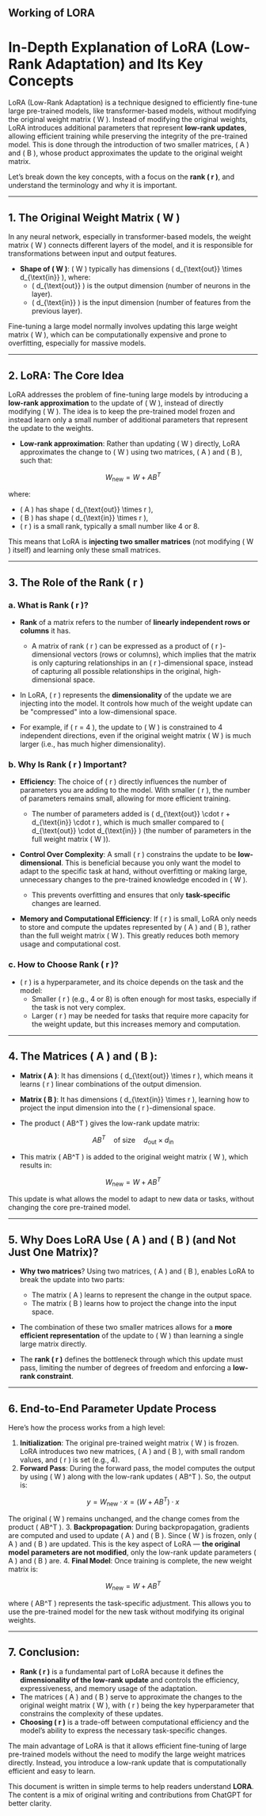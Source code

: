 ## Working of LORA
# In-Depth Explanation of LoRA (Low-Rank Adaptation) and Its Key Concepts

LoRA (Low-Rank Adaptation) is a technique designed to efficiently fine-tune large pre-trained models, like transformer-based models, without modifying the original weight matrix \( W \). Instead of modifying the original weights, LoRA introduces additional parameters that represent **low-rank updates**, allowing efficient training while preserving the integrity of the pre-trained model. This is done through the introduction of two smaller matrices, \( A \) and \( B \), whose product approximates the update to the original weight matrix.

Let’s break down the key concepts, with a focus on the **rank \( r \)**, and understand the terminology and why it is important.

---

## 1. The Original Weight Matrix \( W \)

In any neural network, especially in transformer-based models, the weight matrix \( W \) connects different layers of the model, and it is responsible for transformations between input and output features.

- **Shape of \( W \)**: \( W \) typically has dimensions \( d_{\text{out}} \times d_{\text{in}} \), where:
  - \( d_{\text{out}} \) is the output dimension (number of neurons in the layer).
  - \( d_{\text{in}} \) is the input dimension (number of features from the previous layer).

Fine-tuning a large model normally involves updating this large weight matrix \( W \), which can be computationally expensive and prone to overfitting, especially for massive models.

---

## 2. LoRA: The Core Idea

LoRA addresses the problem of fine-tuning large models by introducing a **low-rank approximation** to the update of \( W \), instead of directly modifying \( W \). The idea is to keep the pre-trained model frozen and instead learn only a small number of additional parameters that represent the update to the weights.

- **Low-rank approximation**: Rather than updating \( W \) directly, LoRA approximates the change to \( W \) using two matrices, \( A \) and \( B \), such that:

$$
W_{\text{new}} = W + AB^T
$$

where:
  - \( A \) has shape \( d_{\text{out}} \times r \),
  - \( B \) has shape \( d_{\text{in}} \times r \),
  - \( r \) is a small rank, typically a small number like 4 or 8.

This means that LoRA is **injecting two smaller matrices** (not modifying \( W \) itself) and learning only these small matrices.

---

## 3. The Role of the Rank \( r \)

### a. What is Rank \( r \)?
- **Rank** of a matrix refers to the number of **linearly independent rows or columns** it has.
  - A matrix of rank \( r \) can be expressed as a product of \( r \)-dimensional vectors (rows or columns), which implies that the matrix is only capturing relationships in an \( r \)-dimensional space, instead of capturing all possible relationships in the original, high-dimensional space.
  
- In LoRA, \( r \) represents the **dimensionality** of the update we are injecting into the model. It controls how much of the weight update can be "compressed" into a low-dimensional space.

- For example, if \( r = 4 \), the update to \( W \) is constrained to 4 independent directions, even if the original weight matrix \( W \) is much larger (i.e., has much higher dimensionality).

### b. Why Is Rank \( r \) Important?
- **Efficiency**: The choice of \( r \) directly influences the number of parameters you are adding to the model. With smaller \( r \), the number of parameters remains small, allowing for more efficient training. 
  - The number of parameters added is \( d_{\text{out}} \cdot r + d_{\text{in}} \cdot r \), which is much smaller compared to \( d_{\text{out}} \cdot d_{\text{in}} \) (the number of parameters in the full weight matrix \( W \)).
  
- **Control Over Complexity**: A small \( r \) constrains the update to be **low-dimensional**. This is beneficial because you only want the model to adapt to the specific task at hand, without overfitting or making large, unnecessary changes to the pre-trained knowledge encoded in \( W \).
  - This prevents overfitting and ensures that only **task-specific** changes are learned.

- **Memory and Computational Efficiency**: If \( r \) is small, LoRA only needs to store and compute the updates represented by \( A \) and \( B \), rather than the full weight matrix \( W \). This greatly reduces both memory usage and computational cost.

### c. How to Choose Rank \( r \)?
- \( r \) is a hyperparameter, and its choice depends on the task and the model:
  - Smaller \( r \) (e.g., 4 or 8) is often enough for most tasks, especially if the task is not very complex.
  - Larger \( r \) may be needed for tasks that require more capacity for the weight update, but this increases memory and computation.

---

## 4. The Matrices \( A \) and \( B \):

- **Matrix \( A \)**: It has dimensions \( d_{\text{out}} \times r \), which means it learns \( r \) linear combinations of the output dimension. 
- **Matrix \( B \)**: It has dimensions \( d_{\text{in}} \times r \), learning how to project the input dimension into the \( r \)-dimensional space.

- The product \( AB^T \) gives the low-rank update matrix:

$$
AB^T \quad \text{of size} \quad d_{\text{out}} \times d_{\text{in}}
$$

- This matrix \( AB^T \) is added to the original weight matrix \( W \), which results in:

$$
W_{\text{new}} = W + AB^T
$$

This update is what allows the model to adapt to new data or tasks, without changing the core pre-trained model.

---

## 5. Why Does LoRA Use \( A \) and \( B \) (and Not Just One Matrix)?

- **Why two matrices**? Using two matrices, \( A \) and \( B \), enables LoRA to break the update into two parts:
  - The matrix \( A \) learns to represent the change in the output space.
  - The matrix \( B \) learns how to project the change into the input space.
  
- The combination of these two smaller matrices allows for a **more efficient representation** of the update to \( W \) than learning a single large matrix directly. 

- The **rank \( r \)** defines the bottleneck through which this update must pass, limiting the number of degrees of freedom and enforcing a **low-rank constraint**.

---

## 6. End-to-End Parameter Update Process

Here’s how the process works from a high level:

1. **Initialization**: The original pre-trained weight matrix \( W \) is frozen. LoRA introduces two new matrices, \( A \) and \( B \), with small random values, and \( r \) is set (e.g., 4).
2. **Forward Pass**: During the forward pass, the model computes the output by using \( W \) along with the low-rank updates \( AB^T \). So, the output is:

$$
y = W_{\text{new}} \cdot x = (W + AB^T) \cdot x
$$

The original \( W \) remains unchanged, and the change comes from the product \( AB^T \).
3. **Backpropagation**: During backpropagation, gradients are computed and used to update \( A \) and \( B \). Since \( W \) is frozen, only \( A \) and \( B \) are updated. This is the key aspect of LoRA — **the original model parameters are not modified**, only the low-rank update parameters \( A \) and \( B \) are.
4. **Final Model**: Once training is complete, the new weight matrix is:

$$
W_{\text{new}} = W + AB^T
$$

where \( AB^T \) represents the task-specific adjustment. This allows you to use the pre-trained model for the new task without modifying its original weights.

---

## 7. Conclusion:

- **Rank \( r \)** is a fundamental part of LoRA because it defines the **dimensionality of the low-rank update** and controls the efficiency, expressiveness, and memory usage of the adaptation.
- The matrices \( A \) and \( B \) serve to approximate the changes to the original weight matrix \( W \), with \( r \) being the key hyperparameter that constrains the complexity of these updates.
- **Choosing \( r \)** is a trade-off between computational efficiency and the model’s ability to express the necessary task-specific changes.

The main advantage of LoRA is that it allows efficient fine-tuning of large pre-trained models without the need to modify the large weight matrices directly. Instead, you introduce a low-rank update that is computationally efficient and easy to learn.


This document is written in simple terms to help readers understand **LORA**. The content is a mix of original writing and contributions from ChatGPT for better clarity.